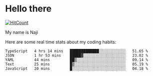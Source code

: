 # Hello there

[![HitCount](http://hits.dwyl.com/na-ji/na-ji.svg)](https://youtu.be/dQw4w9WgXcQ)

My name is Naji

Here are some real time stats about my coding habits:

<!--START_SECTION:waka-->
```text
TypeScript   4 hrs 14 mins   █████████████░░░░░░░░░░░░   51.65 % 
JSON         1 hr 53 mins    █████▓░░░░░░░░░░░░░░░░░░░   23.02 % 
YAML         44 mins         ██▒░░░░░░░░░░░░░░░░░░░░░░   09.14 % 
Text         25 mins         █▒░░░░░░░░░░░░░░░░░░░░░░░   05.19 % 
JavaScript   20 mins         █░░░░░░░░░░░░░░░░░░░░░░░░   04.18 % 
```
<!--END_SECTION:waka-->

